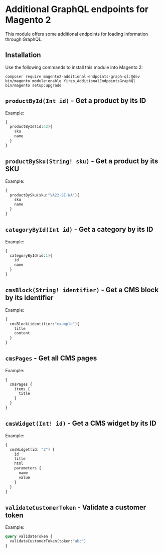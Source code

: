 # Additional GraphQL endpoints for Magento 2
This module offers some additional endpoints for loading information through GraphQL.

## Installation
Use the following commands to install this module into Magento 2:

    composer require magento2-additional-endpoints-graph-ql:@dev
    bin/magento module:enable Yireo_AdditionalEndpointsGraphQl
    bin/magento setup:upgrade

## `productById(Int id)` - Get a product by its ID
Example:
```graphql
{
  productById(id:42){
    sku
    name
  }
}
```

## `productBySku(String! sku)` - Get a product by its SKU
Example:
```graphql
{
  productBySku(sku:"VA22-SI-NA"){
    sku
    name
  }
}
```

## `categoryById(Int id)` - Get a category by its ID
Example:
```graphql
{
  categoryById(id:1){
    id
    name
  }
}
```

## `cmsBlock(String! identifier)` - Get a CMS block by its identifier
Example:
```graphql
{
  cmsBlock(identifier:"example"){
    title
    content
  }
}
```

## `cmsPages` - Get all CMS pages
Example:
```graphql
{
  cmsPages {
    items {
      title
    }
  }
}
```

## `cmsWidget(Int! id)` - Get a CMS widget by its ID
Example:
```graphql
{
  cmsWidget(id: "2") {
    id
    title
    html
    parameters {
      name
      value
    }
  }
}
```

## `validateCustomerToken` - Validate a customer token
Example:
```graphql
query validateToken {
  validateCustomerToken(token:"abc")
}
```
